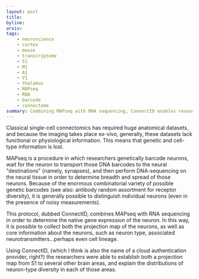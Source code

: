 ```yaml
---
layout: post
title:
byline:
arxiv:
tags:
    - neuroscience
    - cortex
    - mouse
    - transcriptome
    - S1
    - M1
    - A1
    - V1
    - thalamus
    - MAPseq
    - RNA
    - barcode
    - connectome
summary: Combining MAPseq with RNA sequencing, ConnectID enables researchers to overlay both transcriptome as well as and connectome information in cortical tissue.
---
```


Classical single-cell connectomics has required huge anatomical datasets, and because the imaging takes place ex-vivo, generally, these datasets lack functional or physiological information. This means that genetic and cell-type information is lost.

MAPseq is a procedure in which researchers genetically barcode neurons, wait for the neuron to transport those DNA barcodes to the neural "destinations" (namely, synapses), and then perform DNA-sequencing on the neural tissue in order to determine breadth and spread of those neurons. Because of the enormous combinatorial variety of possible genetic barcodes (see also: antibody random assortment for receptor diversity), it is generally possible to distinguish individual neurons (even in the presence of noisy measurements).

This protocol, dubbed ConnectID, combines MAPseq with RNA sequencing in order to determine the native gene expression of the neuron. In this way, it is possible to collect both the projection map of the neurons, as well as core information about the neurons, such as neuron type, associated neurotransmitters...perhaps even cell lineage.

Using ConnectID, (which I think is also the name of a cloud authentication provider, right?) the researchers were able to establish both a projection map from S1 to several other brain areas, and explain the distributions of neuron-type diversity in each of those areas.
